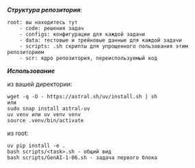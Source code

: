 ***Структура репозитория***:

```
root: вы находитесь тут
    - code: решения задач
    - configs: конфигурации для каждой задачи
    - data: тестовые и трейновые данные для каждой задачи
    - scripts: .sh скрипты для упрощенного пользования этим репозиторием
    - scr: ядро репозитория, переиспользуемый код
```

***Использование***

из вашей директории:

```
wget -q -O - https://astral.sh/uv/install.sh | sh
или
sudo snap install astral-uv
uv venv или uv venv venv
source .venv/bin/activate
```

из root:

```
uv pip install -e .
bash scripts/<task>.sh - общий вид
bash scripts/GenAI-1-06.sh - задача первого блока
```

